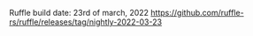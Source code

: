 Ruffle build date: 23rd of march, 2022
https://github.com/ruffle-rs/ruffle/releases/tag/nightly-2022-03-23
